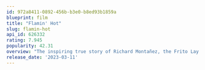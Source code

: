 ```yaml
---
id: 972a8411-0892-456b-b3e0-b8ed93b1859a
blueprint: film
title: "Flamin' Hot"
slug: flamin-hot
api_id: 626332
rating: 7.945
popularity: 42.31
overview: "The inspiring true story of Richard Montañez, the Frito Lay janitor who channeled his Mexican American heritage and upbringing to turn the iconic Flamin' Hot Cheetos into a snack that disrupted the food industry and became a global pop culture phenomenon."
release_date: '2023-03-11'
---
```

